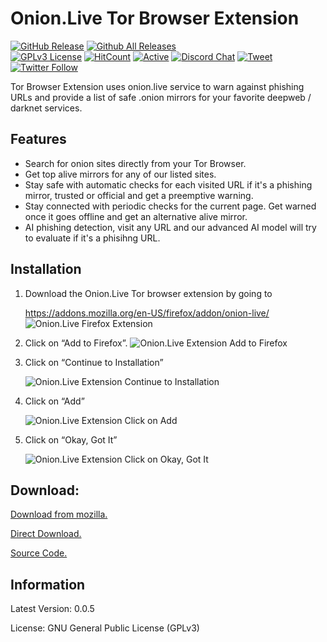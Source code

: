 # Onion.Live Tor Browser Extension
[![GitHub Release](https://img.shields.io/github/release/tterb/PlayMusic.svg?style=flat)]()
[![Github All Releases](https://img.shields.io/github/downloads/atom/atom/total.svg?style=flat)]()  
[![GPLv3 License](https://img.shields.io/badge/License-GPL%20v3-yellow.svg)](https://opensource.org/licenses/)
[![HitCount](http://hits.dwyl.io/tterb/Hyde.svg)](http://hits.dwyl.io/tterb/Hyde)
[![Active](http://img.shields.io/badge/Status-Active-green.svg)](https://tterb.github.io)
[![Discord Chat](https://img.shields.io/discord/308323056592486420.svg)](https://discord.gg/s23pa2n)
[![Tweet](https://img.shields.io/twitter/url/https/github.com/tterb/hyde.svg?style=social)](https://twitter.com/intent/tweet?text=Check%20out%20Hyde!%20%E2%9C%A8%20An%20accessible,%20open-source%20markdown%20editor%20for%20any%20user%20E2%9C%A8%20https://github.com/tterb/hyde%20%F0%9F%A4%97)
[![Twitter Follow](https://img.shields.io/twitter/follow/oniondotlive.svg?style=social)](https://twitter.com/oniondotlive)

Tor Browser Extension uses onion.live service to warn against phishing URLs and provide a list of safe .onion mirrors for your favorite deepweb / darknet services.
## Features
* Search for onion sites directly from your Tor Browser.
* Get top alive mirrors for any of our listed sites.
* Stay safe with automatic checks for each visited URL if it's a phishing mirror, trusted or official and get a preemptive warning.
* Stay connected with periodic checks for the current page. Get warned once it goes offline and get an alternative alive mirror.
* AI phishing detection, visit any URL and our advanced AI model will try to evaluate if it's a phisihng URL.
## Installation
1. Download the Onion.Live Tor browser extension by going to

   https://addons.mozilla.org/en-US/firefox/addon/onion-live/
   ![Onion.Live Firefox Extension](https://onion.live/upload/image/16e8bc1d7c92af7747defc6dd5c1c3fe.png)


2. Click on “Add to Firefox”.
   ![Onion.Live Extension Add to Firefox](https://onion.live/upload/image/a1f8f458cdb0a180951bdff6c650fa13.png)

3. Click on “Continue to Installation”

   ![Onion.Live Extension Continue to Installation](https://onion.live/upload/image/f62b39bd75424b692e5c6dc9512a1bd9.png)

4. Click on “Add”

   ![Onion.Live Extension Click on Add](https://onion.live/upload/image/e7412e3497b09bd7895f2fa60ea55a64.png)

5. Click on “Okay, Got It”

   ![Onion.Live Extension Click on Okay, Got It](https://onion.live/upload/image/349a73fdfd7734bb4d420afe52a911c1.png)
## Download:
[Download from mozilla.](https://addons.mozilla.org/en-US/firefox/addon/onion-live/)

[Direct Download.](https://github.com/OnionDotLive/onionliveplugin/raw/master/web-ext-artifacts/onion.live-0.0.5.zip)

[Source Code.](https://github.com/OnionDotLive/onionliveplugin)
## Information
Latest Version: 0.0.5

License: GNU General Public License (GPLv3)
